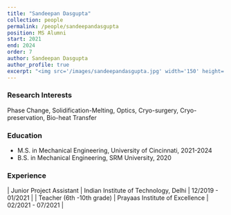 ```yaml
---
title: "Sandeepan Dasgupta"
collection: people
permalink: /people/sandeepandasgupta
position: MS Alumni
start: 2021
end: 2024
order: 7
author: Sandeepan Dasgupta
author_profile: true
excerpt: "<img src='/images/sandeepandasgupta.jpg' width='150' height='auto'>"
---
```

### Research Interests
Phase Change, Solidification-Melting, Optics, Cryo-surgery, Cryo-preservation, Bio-heat Transfer

### Education
* M.S. in Mechanical Engineering, University of Cincinnati, 2021-2024
* B.S. in Mechanical Engineering, SRM University, 2020

### Experience
| Junior Project Assistant | Indian Institute of Technology, Delhi     | 12/2019 - 01/2021 |
| Teacher (6th -10th grade)          | Prayaas Institute of Excellence     | 02/2021 - 07/2021 |

